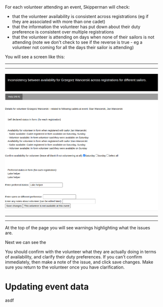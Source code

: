 
For each volunteer attending an event, Skipperman will check:

- that the volunteer availability is consistent across registrations (eg if they are associated with more than one cadet)
- that the information the volunteer has put down about their duty preference is consistent over multiple registrations
- that the volunteer is attending on days when none of their sailors is not attending (note we don't check to see if the reverse is true - eg a volunteer not coming for all the days their sailor is attending)

You will see a screen like this:

***
***
![volunteer_registration_confirm.png](/static/volunteer_registration_confirm.png)
***
***

At the top of the page you will see warnings highlighting what the issues are.

Next we can see the 

You should confirm with the volunteer what they are actually doing in terms of availability, and clarify their duty preferences. If you can't confirm immediately, then make a note of the issue, and click save changes. Make sure you return to the volunteer once you have clarification.

# Updating event data

asdf